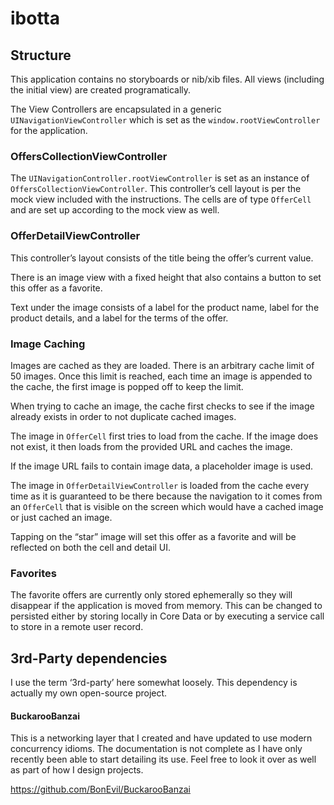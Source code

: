 # ibotta

## Structure
This application contains no storyboards or nib/xib files. All views (including the initial view) are created programatically.

The View Controllers are encapsulated in a generic ```UINavigationViewController``` which is set as the ```window.rootViewController``` for the application.

### OffersCollectionViewController
The ```UINavigationController.rootViewController``` is set as an instance of ```OffersCollectionViewController```. This controller’s cell layout is per the mock view included with the instructions. The cells are of type ```OfferCell``` and are set up according to the mock view as well.

### OfferDetailViewController
This controller’s layout consists of the title being the offer’s current value.

There is an image view with a fixed height that also contains a button to set this offer as a favorite.

Text under the image consists of a label for the product name, label for the product details, and a label for the terms of the offer.

### Image Caching
Images are cached as they are loaded. There is an arbitrary cache limit of 50 images. Once this limit is reached, each time an image is appended to the cache, the first image is popped off to keep the limit.

When trying to cache an image, the cache first checks to see if the image already exists in order to not duplicate cached images.

The image in ```OfferCell``` first tries to load from the cache. If the image does not exist, it then loads from the provided URL and caches the image.

If the image URL fails to contain image data, a placeholder image is used.

The image in ```OfferDetailViewController``` is loaded from the cache every time as it is guaranteed to be there because the navigation to it comes from an ```OfferCell``` that is visible on the screen which would have a cached image or just cached an image.

Tapping on the “star” image will set this offer as a favorite and will be reflected on both the cell and detail UI.

### Favorites
The favorite offers are currently only stored ephemerally so they will disappear if the application is moved from memory. This can be changed to persisted either by storing locally in Core Data or by executing a service call to store in a remote user record.

## 3rd-Party dependencies
I use the term ‘3rd-party’ here somewhat loosely. This dependency is actually my own open-source project.

#### BuckarooBanzai
This is a networking layer that I created and have updated to use modern concurrency idioms. The documentation is not complete as I have only recently been able to start detailing its use. Feel free to look it over as well as part of how I design projects.

https://github.com/BonEvil/BuckarooBanzai
